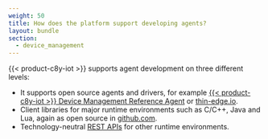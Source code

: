 ```yaml
---
weight: 50
title: How does the platform support developing agents?
layout: bundle
section:
  - device_management
---
```



{{< product-c8y-iot >}} supports agent development on three different levels:

* It supports open source agents and drivers, for example [{{< product-c8y-iot >}} Device Management Reference Agent](https://github.com/SoftwareAG/cumulocity-devicemanagement-agent) or [thin-edge.io](https://thin-edge.github.io/thin-edge.io/).
* Client libraries for major runtime environments such as C/C++, Java and Lua, again as open source in [github.com](https://github.com/SoftwareAG).
* Technology-neutral [REST APIs](/device-integration/rest#device-integration) for other runtime environments.
